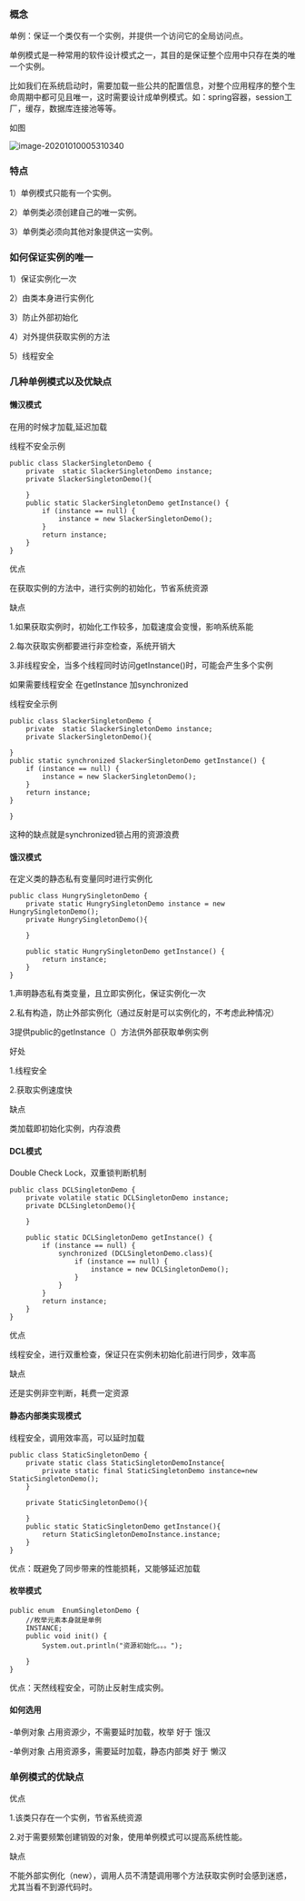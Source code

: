 ### 概念

单例：保证一个类仅有一个实例，并提供一个访问它的全局访问点。

单例模式是一种常用的软件设计模式之一，其目的是保证整个应用中只存在类的唯一个实例。

比如我们在系统启动时，需要加载一些公共的配置信息，对整个应用程序的整个生命周期中都可见且唯一，这时需要设计成单例模式。如：spring容器，session工厂，缓存，数据库连接池等等。

如图

![image-20201010005310340](https://gitee.com/fking86/images4typora/raw/master/imgs/20201010005310.png)

### 特点

1）单例模式只能有一个实例。

2）单例类必须创建自己的唯一实例。

3）单例类必须向其他对象提供这一实例。

### 如何保证实例的唯一

1）保证实例化一次

2）由类本身进行实例化

3）防止外部初始化

4）对外提供获取实例的方法

5）线程安全

### 几种单例模式以及优缺点

#### 懒汉模式

在用的时候才加载,延迟加载

线程不安全示例

```
public class SlackerSingletonDemo {
    private  static SlackerSingletonDemo instance;
    private SlackerSingletonDemo(){

    }
    public static SlackerSingletonDemo getInstance() {
        if (instance == null) {
            instance = new SlackerSingletonDemo();
        }
        return instance;
    }
}
```

优点

在获取实例的方法中，进行实例的初始化，节省系统资源

缺点

1.如果获取实例时，初始化工作较多，加载速度会变慢，影响系统系能

2.每次获取实例都要进行非空检查，系统开销大

3.非线程安全，当多个线程同时访问getInstance()时，可能会产生多个实例

如果需要线程安全 在getInstance 加synchronized

线程安全示例

```
public class SlackerSingletonDemo {
    private  static SlackerSingletonDemo instance;
    private SlackerSingletonDemo(){

}
public static synchronized SlackerSingletonDemo getInstance() {
    if (instance == null) {
        instance = new SlackerSingletonDemo();
    }
    return instance;
}

}
```

这种的缺点就是synchronized锁占用的资源浪费

#### 饿汉模式

在定义类的静态私有变量同时进行实例化

```
public class HungrySingletonDemo {
    private static HungrySingletonDemo instance = new HungrySingletonDemo();
    private HungrySingletonDemo(){

    }

    public static HungrySingletonDemo getInstance() {
        return instance;
    }
}
```

1.声明静态私有类变量，且立即实例化，保证实例化一次

2.私有构造，防止外部实例化（通过反射是可以实例化的，不考虑此种情况）

3提供public的getInstance（）方法供外部获取单例实例

好处

1.线程安全

2.获取实例速度快

缺点

类加载即初始化实例，内存浪费

#### DCL模式

Double Check Lock，双重锁判断机制

```
public class DCLSingletonDemo {
    private volatile static DCLSingletonDemo instance;
    private DCLSingletonDemo(){

    }

    public static DCLSingletonDemo getInstance() {
        if (instance == null) {
            synchronized (DCLSingletonDemo.class){
                if (instance == null) {
                    instance = new DCLSingletonDemo();
                }
            }
        }
        return instance;
    }
}
```

优点

线程安全，进行双重检查，保证只在实例未初始化前进行同步，效率高

缺点

还是实例非空判断，耗费一定资源

#### 静态内部类实现模式

线程安全，调用效率高，可以延时加载

```
public class StaticSingletonDemo {
    private static class StaticSingletonDemoInstance{
        private static final StaticSingletonDemo instance=new StaticSingletonDemo();
    }

    private StaticSingletonDemo(){

    }
    public static StaticSingletonDemo getInstance(){
        return StaticSingletonDemoInstance.instance;
    }
}
```

优点：既避免了同步带来的性能损耗，又能够延迟加载

#### 枚举模式

```
public enum  EnumSingletonDemo {
    //枚举元素本身就是单例
    INSTANCE;
    public void init() {
        System.out.println("资源初始化。。。");

    }
}
```

优点：天然线程安全，可防止反射生成实例。

#### 如何选用

-单例对象 占用资源少，不需要延时加载，枚举 好于 饿汉

-单例对象 占用资源多，需要延时加载，静态内部类 好于 懒汉

### **单例模式的优缺点**

优点

1.该类只存在一个实例，节省系统资源

2.对于需要频繁创建销毁的对象，使用单例模式可以提高系统性能。

缺点

不能外部实例化（new），调用人员不清楚调用哪个方法获取实例时会感到迷惑，尤其当看不到源代码时。